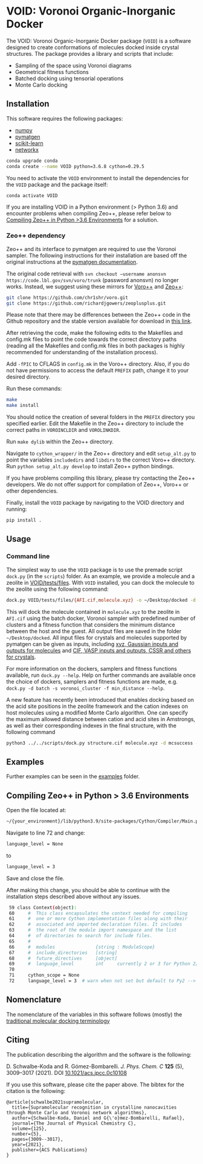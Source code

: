 # VOID: Voronoi Organic-Inorganic Docker

The VOID: Voronoi Organic-Inorganic Docker package (`VOID`) is a software designed to create conformations of molecules docked inside crystal structures. The package provides a library and scripts that include:
 - Sampling of the space using Voronoi diagrams
 - Geometrical fitness functions
 - Batched docking using tensorial operations
 - Monte Carlo docking

## Installation

This software requires the following packages:
- [numpy](https://numpy.org/)
- [pymatgen](https://pymatgen.org)
- [scikit-learn](https://scikit-learn.org/stable/)
- [networkx](https://networkx.github.io/)

```bash
conda upgrade conda
conda create --name VOID python=3.6.8 cython=0.29.5
```

You need to activate the `VOID` environment to install the dependencies for the `VOID` package and the package itself:

```bash
conda activate VOID
```

If you are installing VOID in a Python environment (> Python 3.6) and encounter problems when compiling Zeo++, please refer below to [Compiling Zeo++ in Python >3.6 Environments](#compiling-zeo) for a solution.

### Zeo++ dependency

Zeo++ and its interface to pymatgen are required to use the Voronoi sampler. The following instructions for their installation are based off the original instructions at the [pymatgen documentation](https://pymatgen.org/pymatgen.io.zeopp.html#zeo-installation-steps). 

The original code retrieval with  `svn checkout –username anonsvn https://code.lbl.gov/svn/voro/trunk` (password anonsvn) no longer works. Instead, we suggest using these mirrors for [Voro++](https://github.com/chr1shr/voro) and [Zeo++](https://github.com/richardjgowers/zeoplusplus):

```bash
git clone https://github.com/chr1shr/voro.git
git clone https://github.com/richardjgowers/zeoplusplus.git
```

Please note that there may be differences between the Zeo++ code in the Github repository and the stable version available for download in [this link](http://www.maciejharanczyk.info/Zeopp/). 

After retrieving the code, make the following edits to the Makefiles and config.mk files to point the code towards the correct directory paths (reading all the Makefiles and config.mk files in both packages is highly recommended for understanding of the installation process).

Add `-fPIC` to CFLAGS in `config.mk` in the Voro++ directory. Also, if you do not have permissions to access the default `PREFIX` path, change it to your desired directory.

Run these commands:

```bash
make
make install
```

You should notice the creation of several folders in the `PREFIX` directory you specified earlier. Edit the Makefile in the Zeo++ directory to include the correct paths in `VOROINCLDIR` and `VOROLINKDIR`. 

Run `make dylib` within the Zeo++ directory.

Navigate to `cython_wrapper/` in the Zeo++ directory and edit `setup_alt.py` to point the variables `includedirs` and `libdirs` to the correct Voro++ directory. Run `python setup_alt.py develop` to install Zeo++ python bindings.

If you have problems compiling this library, please try contacting the Zeo++ developers. We do not offer support for compilation of Zeo++, Voro++ or other dependencies.

Finally, install the `VOID` package by navigating to the VOID directory and running:

```bash
pip install .
```

## Usage

### Command line
The simplest way to use the `VOID` package is to use the premade script `dock.py` (in the `scripts`) folder. As an example, we provide a molecule and a zeolite in [VOID/tests/files](VOID/tests/files). With `VOID` installed, you can dock the molecule to the zeolite using the following command:

```bash
dock.py VOID/tests/files/{AFI.cif,molecule.xyz} -o ~/Desktop/docked -d batch -s voronoi_cluster -f min_distance
```

This will dock the molecule contained in `molecule.xyz` to the zeolite in `AFI.cif` using the batch docker, Voronoi sampler with predefined number of clusters and a fitness function that considers the minimum distance between the host and the guest. All output files are saved in the folder `~/Desktop/docked`. All input files for crystals and molecules supported by pymatgen can be given as inputs, including [xyz, Gaussian inputs and outputs for molecules](https://pymatgen.org/pymatgen.core.structure.html#pymatgen.core.structure.IMolecule.from_file) and [CIF, VASP inputs and outputs, CSSR and others for crystals](https://pymatgen.org/pymatgen.core.structure.html#pymatgen.core.structure.IStructure.from_file).

For more information on the dockers, samplers and fitness functions available, run `dock.py --help`. Help on further commands are available once the choice of dockers, samplers and fitness functions are made, e.g. `dock.py -d batch -s voronoi_cluster -f min_distance --help`.

A new feature has recently been introduced that enables docking based on the acid site positions in the zeolite framework and the cation indexes on host molecules using a modified Monte Carlo algorithm. One can specify the maximum allowed distance between cation and acid sites in Amstrongs, as well as their corresponding indexes in the final structure, with the following command

```bash
python3 ../../scripts/dock.py structure.cif molecule.xyz -d mcsuccess -s random -f min_catan_distance -o ~/Desktop/mcdocked --threshold_catan 3 --cation_indexes 1 --acid_sites 2,3,4,5
```

## Examples

Further examples can be seen in the [examples](examples/README.md) folder.

<a id="compiling-zeo"></a>
## Compiling Zeo++ in Python > 3.6 Environments

Open the file located at:

```bash
~/{your_environment}/lib/python3.9/site-packages/Cython/Compiler/Main.py
```

Navigate to line 72 and change:

```bash
language_level = None
```

to

```bash
language_level = 3
```

Save and close the file.

After making this change, you should be able to continue with the installation steps described above without any issues.

```bash
 59 class Context(object):
 60     #  This class encapsulates the context needed for compiling
 61     #  one or more Cython implementation files along with their
 62     #  associated and imported declaration files. It includes
 63     #  the root of the module import namespace and the list
 64     #  of directories to search for include files.
 65     #
 66     #  modules               {string : ModuleScope}
 67     #  include_directories   [string]
 68     #  future_directives     [object]
 69     #  language_level        int     currently 2 or 3 for Python 2/3
 70 
 71     cython_scope = None
 72     language_level = 3  # warn when not set but default to Py2 --> change None to 3
```


## Nomenclature

The nomenclature of the variables in this software follows (mostly) the [traditional molecular docking terminology](https://en.wikipedia.org/wiki/Docking_(molecular))

## Citing

The publication describing the algorithm and the software is the following:


D. Schwalbe-Koda and R. Gómez-Bombarelli. _J. Phys. Chem. C_ **125** (5), 3009–3017 (2021). DOI [10.1021/acs.jpcc.0c10108](https://doi.org/10.1021/acs.jpcc.0c10108)

If you use this software, please cite the paper above. The bibtex for the citation is the following:

```
@article{schwalbe2021supramolecular,
  title={Supramolecular recognition in crystalline nanocavities through Monte Carlo and Voronoi network algorithms},
  author={Schwalbe-Koda, Daniel and G{\'o}mez-Bombarelli, Rafael},
  journal={The Journal of Physical Chemistry C},
  volume={125},
  number={5},
  pages={3009--3017},
  year={2021},
  publisher={ACS Publications}
}
```
